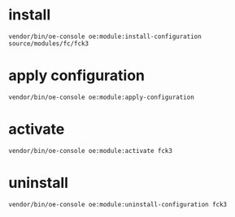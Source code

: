 # install
```
vendor/bin/oe-console oe:module:install-configuration source/modules/fc/fck3
```

# apply configuration
```
vendor/bin/oe-console oe:module:apply-configuration
```

# activate
```
vendor/bin/oe-console oe:module:activate fck3
```

# uninstall
```
vendor/bin/oe-console oe:module:uninstall-configuration fck3
```